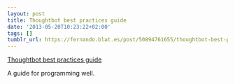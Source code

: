 ```yaml
---
layout: post
title: Thoughtbot best practices guide
date: '2013-05-20T10:23:22+02:00'
tags: []
tumblr_url: https://fernando.blat.es/post/50894761655/thoughtbot-best-practices-guide
---
```

[Thoughtbot best practices guide](https://github.com/thoughtbot/guides/tree/master/best-practices)  

A guide for programming well.
